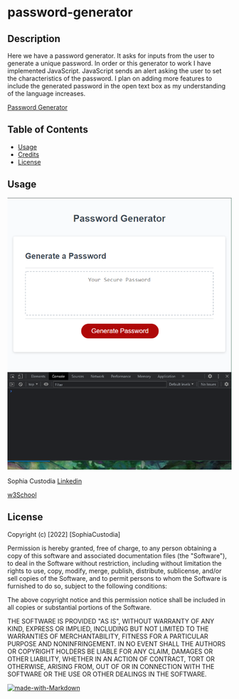 # password-generator
## Description 

Here we have a password generator. It asks for inputs from the user to generate a unique password. In order or this generator to work I have implemented JavaScript. JavaScript sends an alert asking the user to set the characteristics of the password. I plan on adding more features to include the generated password in the open text box as my understanding of the language increases.

[Password Generator](https://sophtron5000.github.io/password-generator/)

## Table of Contents


* [Usage](#usage)
* [Credits](#credits)
* [License](#license)


## Usage 

![Screenshot](./Assets/screenshot.PNG)


Sophia Custodia
[Linkedin](https://www.linkedin.com/in/sophia-custodia/)

[w3School](https://w3schools.com/)


## License

Copyright (c) [2022] [SophiaCustodia]

Permission is hereby granted, free of charge, to any person obtaining a copy
of this software and associated documentation files (the "Software"), to deal
in the Software without restriction, including without limitation the rights
to use, copy, modify, merge, publish, distribute, sublicense, and/or sell
copies of the Software, and to permit persons to whom the Software is
furnished to do so, subject to the following conditions:

The above copyright notice and this permission notice shall be included in all
copies or substantial portions of the Software.

THE SOFTWARE IS PROVIDED "AS IS", WITHOUT WARRANTY OF ANY KIND, EXPRESS OR
IMPLIED, INCLUDING BUT NOT LIMITED TO THE WARRANTIES OF MERCHANTABILITY,
FITNESS FOR A PARTICULAR PURPOSE AND NONINFRINGEMENT. IN NO EVENT SHALL THE
AUTHORS OR COPYRIGHT HOLDERS BE LIABLE FOR ANY CLAIM, DAMAGES OR OTHER
LIABILITY, WHETHER IN AN ACTION OF CONTRACT, TORT OR OTHERWISE, ARISING FROM,
OUT OF OR IN CONNECTION WITH THE SOFTWARE OR THE USE OR OTHER DEALINGS IN THE
SOFTWARE.



[![made-with-Markdown](https://img.shields.io/badge/Made%20with-Markdown-1f425f.svg)](http://commonmark.org)
